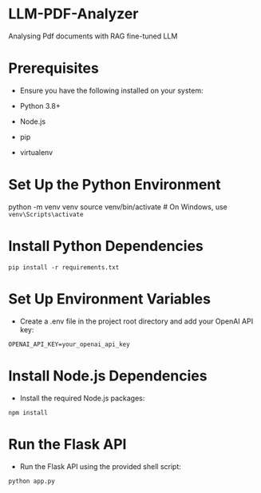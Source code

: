 # LLM-PDF-Analyzer
Analysing Pdf documents with RAG fine-tuned LLM 

# Prerequisites
- Ensure you have the following installed on your system:

- Python 3.8+
- Node.js
- pip
- virtualenv

# Set Up the Python Environment

python -m venv venv
source venv/bin/activate  # On Windows, use `venv\Scripts\activate`

#  Install Python Dependencies
```
pip install -r requirements.txt
```
# Set Up Environment Variables
- Create a .env file in the project root directory and add your OpenAI API key:
```
OPENAI_API_KEY=your_openai_api_key
```

#  Install Node.js Dependencies
- Install the required Node.js packages:
```
npm install
```
# Run the Flask API 
- Run the Flask API using the provided shell script:
```
python app.py
```

